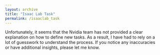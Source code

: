 ```yaml
---
layout: archive
title: "Isaac Lab Task"
permalink: /isaaclab_task
---
```


Unfortunately, it seems that the Nvidia team has not provided a clear explanation on how to define new tasks. As a result, I have had to rely on a lot of guesswork to understand the process. If you notice any inaccuracies or have additional insights, please let me know.